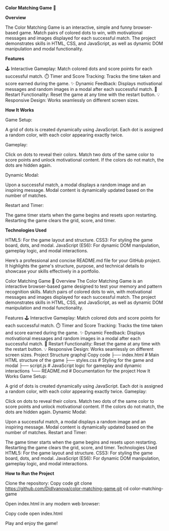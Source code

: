 **Color Matching Game** 🎨

**Overview**

The Color Matching Game is an interactive, simple and funny browser-based game. Match pairs of colored dots to win, with motivational messages and images displayed for each successful match. The project demonstrates skills in HTML, CSS, and JavaScript, as well as dynamic DOM manipulation and modal functionality.

**Features**

🕹️ Interactive Gameplay: Match colored dots and score points for each successful match.
⏱️ Timer and Score Tracking: Tracks the time taken and score earned during the game.
✨ Dynamic Feedback: Displays motivational messages and random images in a modal after each successful match.
🔄 Restart Functionality: Reset the game at any time with the restart button.
💡 Responsive Design: Works seamlessly on different screen sizes.

**How It Works**

Game Setup:

A grid of dots is created dynamically using JavaScript.
Each dot is assigned a random color, with each color appearing exactly twice.

Gameplay:

Click on dots to reveal their colors.
Match two dots of the same color to score points and unlock motivational content.
If the colors do not match, the dots are hidden again.

Dynamic Modal:

Upon a successful match, a modal displays a random image and an inspiring message.
Modal content is dynamically updated based on the number of matches.

Restart and Timer:

The game timer starts when the game begins and resets upon restarting.
Restarting the game clears the grid, score, and timer.

**Technologies Used**

HTML5: For the game layout and structure.
CSS3: For styling the game board, dots, and modal.
JavaScript (ES6): For dynamic DOM manipulation, gameplay logic, and modal interactions.


Here’s a professional and concise README.md file for your GitHub project. It highlights the game's structure, purpose, and technical details to showcase your skills effectively in a portfolio.

Color Matching Game 🎨
Overview
The Color Matching Game is an interactive browser-based game designed to test your memory and pattern recognition skills. Match pairs of colored dots to win, with motivational messages and images displayed for each successful match. The project demonstrates skills in HTML, CSS, and JavaScript, as well as dynamic DOM manipulation and modal functionality.

Features
🕹️ Interactive Gameplay: Match colored dots and score points for each successful match.
⏱️ Timer and Score Tracking: Tracks the time taken and score earned during the game.
✨ Dynamic Feedback: Displays motivational messages and random images in a modal after each successful match.
🔄 Restart Functionality: Reset the game at any time with the restart button.
💡 Responsive Design: Works seamlessly on different screen sizes.
Project Structure
graphql
Copy code
├── index.html        # Main HTML structure of the game
├── styles.css        # Styling for the game and modal
├── script.js         # JavaScript logic for gameplay and dynamic interactions
└── README.md         # Documentation for the project
How It Works
Game Setup:

A grid of dots is created dynamically using JavaScript.
Each dot is assigned a random color, with each color appearing exactly twice.
Gameplay:

Click on dots to reveal their colors.
Match two dots of the same color to score points and unlock motivational content.
If the colors do not match, the dots are hidden again.
Dynamic Modal:

Upon a successful match, a modal displays a random image and an inspiring message.
Modal content is dynamically updated based on the number of matches.
Restart and Timer:

The game timer starts when the game begins and resets upon restarting.
Restarting the game clears the grid, score, and timer.
Technologies Used
HTML5: For the game layout and structure.
CSS3: For styling the game board, dots, and modal.
JavaScript (ES6): For dynamic DOM manipulation, gameplay logic, and modal interactions.

**How to Run the Project**

Clone the repository:
Copy code
git clone https://github.com/DidIvanova/color-matching-game.git
cd color-matching-game

Open index.html in any modern web browser:

Copy code
open index.html

Play and enjoy the game!

